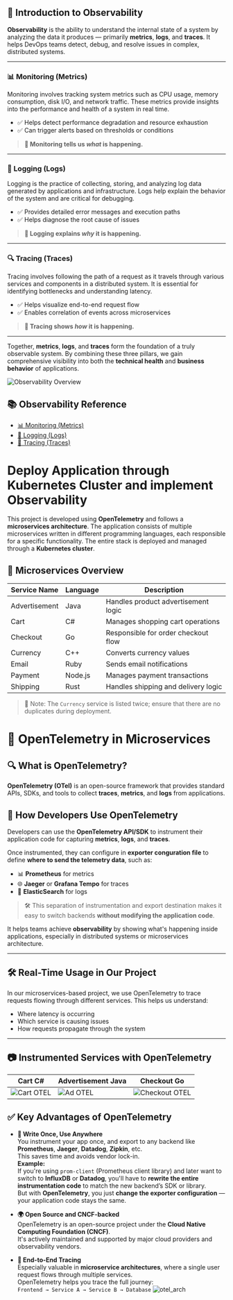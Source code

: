 ## 📡 Introduction to Observability

**Observability** is the ability to understand the internal state of a system by analyzing the data it produces — primarily **metrics**, **logs**, and **traces**. It helps DevOps teams detect, debug, and resolve issues in complex, distributed systems.

---

### 📊 Monitoring (Metrics)

Monitoring involves tracking system metrics such as CPU usage, memory consumption, disk I/O, and network traffic. These metrics provide insights into the performance and health of a system in real time.

- ✅ Helps detect performance degradation and resource exhaustion
- ✅ Can trigger alerts based on thresholds or conditions

> **🔎 Monitoring tells us *what* is happening.**

---

### 🧾 Logging (Logs)

Logging is the practice of collecting, storing, and analyzing log data generated by applications and infrastructure. Logs help explain the behavior of the system and are critical for debugging.

- ✅ Provides detailed error messages and execution paths
- ✅ Helps diagnose the root cause of issues

> **🔎 Logging explains *why* it is happening.**

---

### 🔍 Tracing (Traces)

Tracing involves following the path of a request as it travels through various services and components in a distributed system. It is essential for identifying bottlenecks and understanding latency.

- ✅ Helps visualize end-to-end request flow
- ✅ Enables correlation of events across microservices

> **🔎 Tracing shows *how* it is happening.**

---

Together, **metrics**, **logs**, and **traces** form the foundation of a truly observable system. By combining these three pillars, we gain comprehensive visibility into both the **technical health** and **business behavior** of applications.

![Observability Overview](docs/assets/obs_pic.png)

## 📚 Observability Reference

- [📊 Monitoring (Metrics)](docs/monitoring.md)
- [🧾 Logging (Logs)](docs/logging.md)
- [🧭 Tracing (Traces)](docs/tracing.md)

# Deploy Application through Kubernetes Cluster and implement Observability

This project is developed using **OpenTelemetry** and follows a **microservices architecture**. The application consists of multiple microservices written in different programming languages, each responsible for a specific functionality. The entire stack is deployed and managed through a **Kubernetes cluster**.

## 🧩 Microservices Overview

| Service Name     | Language   | Description                          |
|------------------|------------|--------------------------------------|
| Advertisement    | Java       | Handles product advertisement logic  |
| Cart             | C#         | Manages shopping cart operations     |
| Checkout         | Go         | Responsible for order checkout flow  |
| Currency         | C++        | Converts currency values             |
| Email            | Ruby       | Sends email notifications            |
| Payment          | Node.js    | Manages payment transactions         |
| Shipping         | Rust       | Handles shipping and delivery logic  |

> 📝 Note: The `Currency` service is listed twice; ensure that there are no duplicates during deployment.

# 📡 OpenTelemetry in Microservices

## 🔍 What is OpenTelemetry?

**OpenTelemetry (OTel)** is an open-source framework that provides standard APIs, SDKs, and tools to collect **traces**, **metrics**, and **logs** from applications.

## 🧰 How Developers Use OpenTelemetry

Developers can use the **OpenTelemetry API/SDK** to instrument their application code for capturing **metrics**, **logs**, and **traces**.

Once instrumented, they can configure in **exporter conguration file** to define **where to send the telemetry data**, such as:

- 📊 **Prometheus** for metrics
- 🌐 **Jaeger** or **Grafana Tempo** for traces
- 📜 **ElasticSearch** for logs

> 🛠️ This separation of instrumentation and export destination makes it easy to switch backends **without modifying the application code**.


It helps teams achieve **observability** by showing what's happening inside applications, especially in distributed systems or microservices architecture.

---

## 🛠️ Real-Time Usage in Our Project

In our microservices-based project, we use OpenTelemetry to trace requests flowing through different services. This helps us understand:

- Where latency is occurring
- Which service is causing issues
- How requests propagate through the system

---

## 📷 Instrumented Services with OpenTelemetry

| Cart C# | Advertisement Java | Checkout Go |
|--------------------|-------------------|-----------------|
| ![Cart OTEL](docs/assets/cart_otel.png) | ![Ad OTEL](docs/assets/ad_otel.png) | ![Checkout OTEL](docs/assets/checkout_otel.png) |


## ✅ Key Advantages of OpenTelemetry

- **📝 Write Once, Use Anywhere**  
  You instrument your app once, and export to any backend like **Prometheus**, **Jaeger**, **Datadog**, **Zipkin**, etc.  
  This saves time and avoids vendor lock-in.  
**Example:**  
If you're using `prom-client` (Prometheus client library) and later want to switch to **InfluxDB** or **Datadog**, you'll have to **rewrite the entire instrumentation code** to match the new backend’s SDK or library.  
But with **OpenTelemetry**, you just **change the exporter configuration** — your application code stays the same.

- **🌍 Open Source and CNCF-backed**  
  OpenTelemetry is an open-source project under the **Cloud Native Computing Foundation (CNCF)**.  
  It's actively maintained and supported by major cloud providers and observability vendors.

- **🔁 End-to-End Tracing**  
  Especially valuable in **microservice architectures**, where a single user request flows through multiple services.  
  OpenTelemetry helps you trace the full journey:  
  `Frontend → Service A → Service B → Database`
![otel_arch](docs/assets/otel_arch.png)

